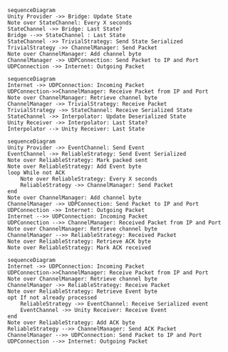 ```mermaidsequenceDiagramUnity Provider ->> Bridge: Update StateNote over StateChannel: Every X secondsStateChannel ->> Bridge: Last State?Bridge -->> StateChannel : Last StateStateChannel ->> TrivialStrategy: Send State SerializedTrivialStrategy ->> ChannelManager: Send PacketNote over ChannelManager: Add channel byteChannelManager ->> UDPConnection: Send Packet to IP and PortUDPConnection ->> Internet: Outgoing Packet``````mermaidsequenceDiagramInternet ->> UDPConnection: Incoming PacketUDPConnection->>ChannelManager: Receive Packet from IP and PortNote over ChannelManager: Retrieve channel byteChannelManager ->> TrivialStrategy: Receive PacketTrivialStrategy ->> StateChannel: Receive Serialized StateStateChannel ->> Interpolator: Update Deserialized StateUnity Receiver ->> Interpolator: Last State?Interpolator --> Unity Receiver: Last State``````mermaidsequenceDiagramUnity Provider ->> EventChannel: Send EventEventChannel ->> ReliableStrategy: Send Event SerializedNote over ReliableStrategy: Mark packed sentNote over ReliableStrategy: Add Event byteloop While not ACK	Note over ReliableStrategy: Every X seconds	ReliableStrategy ->> ChannelManager: Send PacketendNote over ChannelManager: Add channel byteChannelManager ->> UDPConnection: Send Packet to IP and PortUDPConnection ->> Internet: Outgoing PacketInternet -->> UDPConnection: Incoming PacketUDPConnection -->> ChannelManager: Received Packet from IP and PortNote over ChannelManager: Retrieve channel byteChannelManager -->> ReliableStrategy: Received PacketNote over ReliableStrategy: Retrieve ACK byteNote over ReliableStrategy: Mark ACK received``````mermaidsequenceDiagramInternet ->> UDPConnection: Incoming PacketUDPConnection->>ChannelManager: Receive Packet from IP and PortNote over ChannelManager: Retrieve channel byteChannelManager ->> ReliableStrategy: Receive PacketNote over ReliableStrategy: Retrieve Event byteopt If not already processed	ReliableStrategy ->> EventChannel: Receive Serialized event	EventChannel ->> Unity Receiver: Receive EventendNote over ReliableStrategy: Add ACK byteReliableStrategy -->> ChannelManager: Send ACK PacketChannelManager -->> UDPConnection: Send Packet to IP and PortUDPConnection -->> Internet: Outgoing Packet```